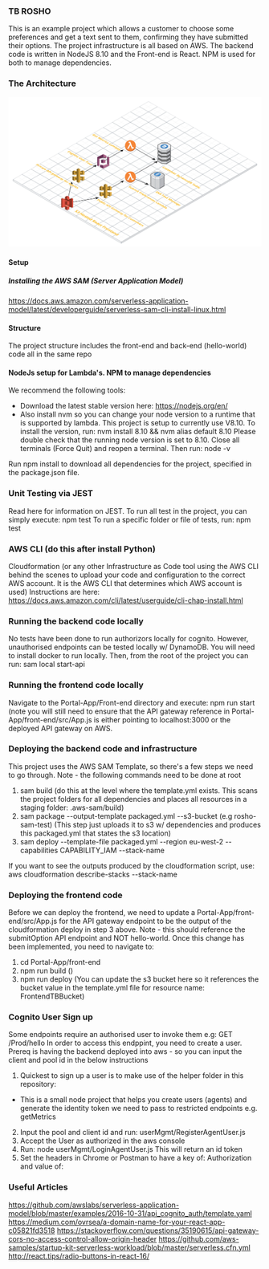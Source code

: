 ### TB ROSHO
This is an example project which allows a customer to choose some preferences and get a text sent to them, confirming they have submitted their options.
The project infrastructure is all based on AWS. The backend code is written in NodeJS 8.10 and the Front-end is React. NPM is used for both to manage dependencies.

### The Architecture
![](RoshyBankAWSInfrastructure.png)

#### Setup
##### Installing the AWS SAM (Server Application Model)
https://docs.aws.amazon.com/serverless-application-model/latest/developerguide/serverless-sam-cli-install-linux.html 


#### Structure
The project structure includes the front-end and back-end (hello-world) code all in the same repo
#### NodeJs setup for Lambda's. NPM to manage dependencies
We recommend the following tools:
- Download the latest stable version here: https://nodejs.org/en/
- Also install nvm so you can change your node version to a runtime that is supported by lambda. This project is setup to currently use V8.10. 
To install the version, run: nvm install 8.10 && nvm alias default 8.10
Please double check that the running node version is set to 8.10. Close all terminals (Force Quit) and reopen a terminal. Then run: node -v

Run npm install to download all dependencies for the project, specified in the package.json file.

### Unit Testing via JEST
Read here for information on JEST.
To run all test in the project, you can simply execute:
npm test
To run a specific folder or file of tests, run:
npm test <path to file here>

### AWS CLI (do this after install Python)
Cloudformation (or any other Infrastructure as Code tool using the AWS CLI behind the scenes to upload your code and configuration to the correct AWS account. It is the AWS CLI that determines which AWS account is used)
Instructions are here: https://docs.aws.amazon.com/cli/latest/userguide/cli-chap-install.html 

### Running the backend code locally
No tests have been done to run authorizors locally for cognito. However, unauthorised endpoints can be tested locally w/ DynamoDB.
You will need to install docker to run locally. Then, from the root of the project you can run:
sam local start-api

### Running the frontend code locally
Navigate to the Portal-App/Front-end directory and execute: npm run start (note you will still need to ensure that the API gateway reference in Portal-App/front-end/src/App.js is either pointing to localhost:3000 or the deployed API gateway on AWS.

### Deploying the backend code and infrastructure
This project uses the AWS SAM Template, so there's a few steps we need to go through. Note - the following commands need to be done at root
1) sam build (do this at the level where the template.yml exists. This scans the project folders for all dependencies and places all resources in a staging folder: .aws-sam/build)
2) sam package --output-template packaged.yml --s3-bucket <bucketName> (e.g rosho-sam-test) (This step just uploads it to s3 w/ dependencies and produces this packaged.yml that states the s3 location)
3) sam deploy --template-file packaged.yml --region eu-west-2 --capabilities CAPABILITY_IAM --stack-name <stack-name>

If you want to see the outputs produced by the cloudformation script, use:
aws cloudformation describe-stacks --stack-name <stack-name>

### Deploying the frontend code
Before we can deploy the frontend, we need to update a Portal-App/front-end/src/App.js for the API gateway endpoint to be the output of the cloudformation deploy in step 3 above. Note - this should reference the submitOption API endpoint and NOT hello-world. Once this change has been implemented, you need to navigate to: 
1) cd Portal-App/front-end
2) npm run build ()
3) npm run deploy (You can update the s3 bucket here so it references the bucket value in the template.yml file for resource name: FrontendTBBucket)


### Cognito User Sign up
Some endpoints require an authorised user to invoke them e.g: GET /Prod/hello
In order to access this endppint, you need to create a user. Prereq is having the backend deployed into aws - so you can input the client and pool id in the below instructions

1) Quickest to sign up a user is to make use of the helper folder in this repository:
- This is a small node project that helps you create users (agents) and generate the identity token we need to pass to restricted endpoints e.g. getMetrics
2) Input the pool and client id and run: userMgmt/RegisterAgentUser.js 
3) Accept the User as authorized in the aws console
4) Run: node userMgmt/LoginAgentUser.js This will return an id token    
5) Set the headers in Chrome or Postman to have a key of: Authorization and value of: <id token>

### Useful Articles
https://github.com/awslabs/serverless-application-model/blob/master/examples/2016-10-31/api_cognito_auth/template.yaml
https://medium.com/ovrsea/a-domain-name-for-your-react-app-c05821fd3518 
https://stackoverflow.com/questions/35190615/api-gateway-cors-no-access-control-allow-origin-header
https://github.com/aws-samples/startup-kit-serverless-workload/blob/master/serverless.cfn.yml
http://react.tips/radio-buttons-in-react-16/